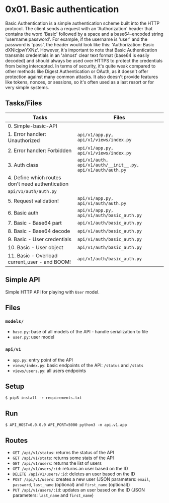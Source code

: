 # 0x01. Basic authentication

Basic Authentication is a simple authentication scheme built into the HTTP protocol. The client sends a request with an 'Authorization' header that contains the word 'Basic' followed by a space and a base64-encoded string 'username:password'.
For example, if the username is 'user' and the password is 'pass', the header would look like this: 'Authorization: Basic dXNlcjpwYXNz'.
However, it's important to note that Basic Authentication transmits credentials in an 'almost' clear text format (base64 is easily decoded) and should always be used over HTTPS to protect the credentials from being intercepted.
In terms of security, it's quite weak compared to other methods like Digest Authentication or OAuth, as it doesn't offer protection against many common attacks. It also doesn't provide features like tokens, nonces, or sessions, so it's often used as a last resort or for very simple systems.

## Tasks/Files


|    Tasks       |     Files                     |
|----------------|-------------------------------|
|0. Simple-basic-API||
|1. Error handler: Unauthorized|``api/v1/app.py, api/v1/views/index.py``|
|2. Error handler: Forbidden|``api/v1/app.py, api/v1/views/index.py``|
|3. Auth class|`api/v1/auth, api/v1/auth/__init__.py, api/v1/auth/auth.py`|
|4. Define which routes don't need authentication
|`api/v1/auth/auth.py`|
|5. Request validation!|``api/v1/app.py, api/v1/auth/auth.py``|
|6. Basic auth|``api/v1/app.py, api/v1/auth/basic_auth.py``|
|7. Basic - Base64 part|`api/v1/auth/basic_auth.py`|
|8. Basic - Base64 decode|``api/v1/auth/basic_auth.py``|
|9. Basic - User credentials|``api/v1/auth/basic_auth.py``|
|10. Basic - User object|`api/v1/auth/basic_auth.py`|
|11. Basic - Overload current_user - and BOOM!|``api/v1/auth/basic_auth.py``|


## Simple API

Simple HTTP API for playing with `User` model.


## Files

### `models/`

- `base.py`: base of all models of the API - handle serialization to file
- `user.py`: user model

### `api/v1`

- `app.py`: entry point of the API
- `views/index.py`: basic endpoints of the API: `/status` and `/stats`
- `views/users.py`: all users endpoints


## Setup

```
$ pip3 install -r requirements.txt
```


## Run

```
$ API_HOST=0.0.0.0 API_PORT=5000 python3 -m api.v1.app
```


## Routes

- `GET /api/v1/status`: returns the status of the API
- `GET /api/v1/stats`: returns some stats of the API
- `GET /api/v1/users`: returns the list of users
- `GET /api/v1/users/:id`: returns an user based on the ID
- `DELETE /api/v1/users/:id`: deletes an user based on the ID
- `POST /api/v1/users`: creates a new user (JSON parameters: `email`, `password`, `last_name` (optional) and `first_name` (optional))
- `PUT /api/v1/users/:id`: updates an user based on the ID (JSON parameters: `last_name` and `first_name`)
